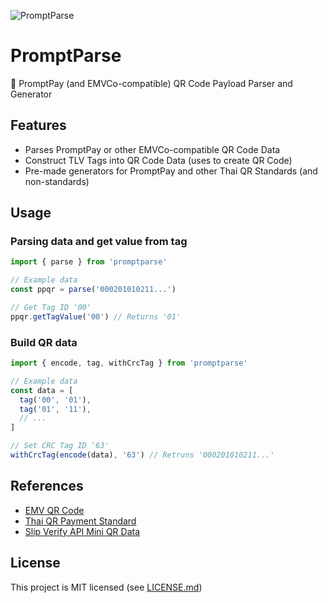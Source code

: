 ![PromptParse](https://user-images.githubusercontent.com/61514399/202692697-c6bbade6-f5b4-4a60-8989-5d80ba31f58e.png)

# PromptParse
💸 PromptPay (and EMVCo-compatible) QR Code Payload Parser and Generator

## Features
- Parses PromptPay or other EMVCo-compatible QR Code Data
- Construct TLV Tags into QR Code Data (uses to create QR Code)
- Pre-made generators for PromptPay and other Thai QR Standards (and non-standards)

## Usage
### Parsing data and get value from tag
```ts
import { parse } from 'promptparse'

// Example data
const ppqr = parse('000201010211...')

// Get Tag ID '00'
ppqr.getTagValue('00') // Returns '01'
```

### Build QR data
```ts
import { encode, tag, withCrcTag } from 'promptparse'

// Example data
const data = [
  tag('00', '01'),
  tag('01', '11'),
  // ...
]

// Set CRC Tag ID '63'
withCrcTag(encode(data), '63') // Retruns '000201010211...'
```

## References
- [EMV QR Code](https://www.emvco.com/emv-technologies/qrcodes/)
- [Thai QR Payment Standard](https://www.bot.or.th/Thai/PaymentSystems/StandardPS/Documents/ThaiQRCode_Payment_Standard.pdf)
- [Slip Verify API Mini QR Data](https://developer.scb/assets/documents/documentation/qr-payment/extracting-data-from-mini-qr.pdf)

## License
This project is MIT licensed (see [LICENSE.md](LICENSE.md))